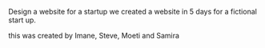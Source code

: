 Design a website for a startup
we created a website in 5 days for a fictional start up.

this was created by Imane, Steve, Moeti and Samira

